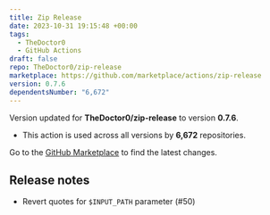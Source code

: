 ```yaml
---
title: Zip Release
date: 2023-10-31 19:15:48 +00:00
tags:
  - TheDoctor0
  - GitHub Actions
draft: false
repo: TheDoctor0/zip-release
marketplace: https://github.com/marketplace/actions/zip-release
version: 0.7.6
dependentsNumber: "6,672"
---
```



Version updated for **TheDoctor0/zip-release** to version **0.7.6**.
- This action is used across all versions by **6,672** repositories.

Go to the [GitHub Marketplace](https://github.com/marketplace/actions/zip-release) to find the latest changes.

## Release notes

- Revert quotes for `$INPUT_PATH` parameter (#50)
